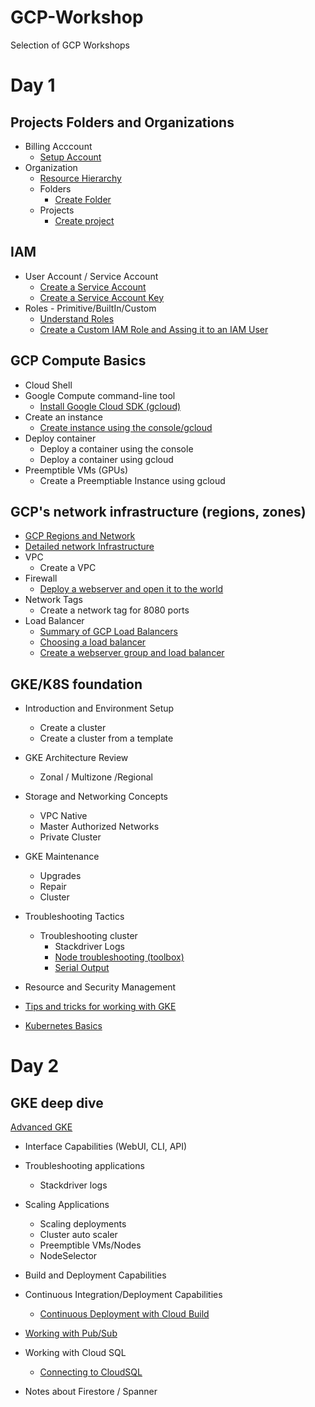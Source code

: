 # GCP-Workshop
Selection of GCP Workshops

# Day 1 

## Projects Folders and Organizations 
- Billing Acccount
  - [Setup Account](https://codelabs.developers.google.com/codelabs/gcp-aws-accounts-and-billing-v2/index.html?index=..%2F..index#0)
- Organization  
  - [Resource Hierarchy](https://cloud.google.com/resource-manager/docs/cloud-platform-resource-hierarchy#resource-hierarchy-detail)
  - Folders
    - [Create Folder](https://cloud.google.com/resource-manager/docs/creating-managing-folders#creating-folders)
  - Projects
    - [Create project](https://cloud.google.com/resource-manager/docs/creating-managing-folders#creating_a_project_in_a_folder)
    

## IAM

- User Account / Service Account
  - [Create a Service Account](https://cloud.google.com/iam/docs/creating-managing-service-accounts)
  - [Create a Service Account Key](https://cloud.google.com/iam/docs/creating-managing-service-account-keys#creating_service_account_keys)
- Roles - Primitive/BuiltIn/Custom
  - [Understand Roles](https://cloud.google.com/iam/docs/understanding-roles#predefined_roles)
  - [Create a Custom IAM Role and Assing it to an IAM User](https://cloud.google.com/iam/docs/granting-roles-to-service-accounts#granting_access_to_a_service_account_for_a_resource)


## GCP Compute Basics
- Cloud Shell
- Google Compute command-line tool
  - [Install Google Cloud SDK (gcloud)](https://cloud.google.com/sdk/docs/downloads-versioned-archives) 
- Create an instance
  - [Create instance using the console/gcloud](https://codelabs.developers.google.com/codelabs/cloud-create-a-vm/index.html?index=..%2F..index#0)
- Deploy container
  - Deploy a container using the console
  - Deploy a container using gcloud
- Preemptible VMs (GPUs)
  - Create a Preemptiable Instance using gcloud

## GCP's network infrastructure (regions, zones)

- [GCP Regions and Network](https://cloud.google.com/about/locations/?tab=regions)
- [Detailed network Infrastructure](https://peering.google.com/#/infrastructure)
- VPC
  - Create a VPC
- Firewall
  - [Deploy a webserver and open it to the world](https://codelabs.developers.google.com/codelabs/cloud-compute-engine/index.html?index=..%2F..index#0)
- Network Tags
  - Create a network tag for 8080 ports
- Load Balancer
  - [Summary of GCP Load Balancers](https://cloud.google.com/load-balancing/docs/choosing-load-balancer#summary_of_cloud_load_balancers)
  - [Choosing a load balancer](https://cloud.google.com/load-balancing/images/choose-lb.svg)
  - [Create a webserver group and load balancer](https://codelabs.developers.google.com/codelabs/cloud-webapp-hosting-gce/index.html?index=..%2F..index#0)


## GKE/K8S foundation
- Introduction and Environment Setup
  - Create a cluster
  - Create a cluster from a template
- GKE Architecture Review
  - Zonal / Multizone /Regional

- Storage and Networking Concepts
  - VPC Native
  - Master Authorized Networks
  - Private Cluster
  
- GKE Maintenance
  - Upgrades
  - Repair
  - Cluster 
  
- Troubleshooting Tactics
  - Troubleshooting cluster
    - Stackdriver Logs
    - [Node troubleshooting (toolbox)](https://cloud.google.com/kubernetes-engine/docs/troubleshooting#ConnectivityIssues)
    - [Serial Output](https://cloud.google.com/compute/docs/instances/viewing-serial-port-output#viewing_serial_port_output)

- Resource and Security Management

- [Tips and tricks for working with GKE](tips.md)

- [Kubernetes Basics](https://codelabs.developers.google.com/codelabs/cloud-orchestrate-with-kubernetes/#0)


# Day 2

## GKE deep dive

[Advanced GKE](Advanced-gke.md)

- Interface Capabilities (WebUI, CLI, API)
- Troubleshooting applications
  - Stackdriver logs
- Scaling Applications  
  - Scaling deployments
  - Cluster auto scaler
  - Preemptible VMs/Nodes
  - NodeSelector
  
  
- Build and Deployment Capabilities
- Continuous Integration/Deployment Capabilities
  - [Continuous Deployment with Cloud Build](https://codelabs.developers.google.com/codelabs/cloud-builder-gke-continuous-deploy/index.html?index=..%2F..index#0)
- [Working with Pub/Sub](https://cloud.google.com/kubernetes-engine/docs/tutorials/authenticating-to-cloud-platform) 
- Working with Cloud SQL
  - [Connecting to CloudSQL](https://codelabs.developers.google.com/codelabs/connecting-to-cloud-sql/index.html?index=..%2F..index#0) 
- Notes about Firestore / Spanner
